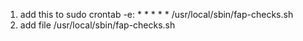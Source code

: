 1. add this to sudo crontab -e: * * * * * /usr/local/sbin/fap-checks.sh
2. add file /usr/local/sbin/fap-checks.sh
